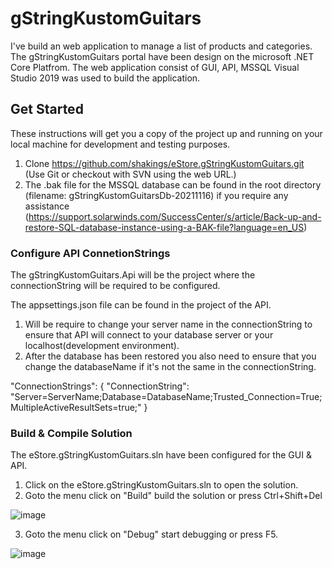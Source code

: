 # gStringKustomGuitars

I've build an web application to manage a list of products and categories.
The gStringKustomGuitars portal have been design on the microsoft .NET Core Platfrom. The web application consist of GUI, API, MSSQL 
Visual Studio 2019 was used to build the application.

## Get Started
These instructions will get you a copy of the project up and running on your local machine for development and testing purposes.

1.  Clone https://github.com/shakings/eStore.gStringKustomGuitars.git 
    (Use Git or checkout with SVN using the web URL.)
2.  The .bak file for the MSSQL database can be found in the root directory (filename: gStringKustomGuitarsDb-20211116) 
    if you require any assistance (https://support.solarwinds.com/SuccessCenter/s/article/Back-up-and-restore-SQL-database-instance-using-a-BAK-file?language=en_US)

### Configure API ConnetionStrings
The gStringKustomGuitars.Api will be the project where the connectionString will be required to be configured.

The appsettings.json file can be found in the project of the API.

1.  Will be require to change your server name in the connectionString to ensure that API will connect to your database server or your localhost(development environment).
2.  After the database has been restored you also need to ensure that you change the databaseName if it's not the same in the connectionString.

"ConnectionStrings": {
    "ConnectionString": "Server=ServerName;Database=DatabaseName;Trusted_Connection=True;MultipleActiveResultSets=true;"
  }
  
  ### Build & Compile Solution
  The eStore.gStringKustomGuitars.sln have been configured for the GUI & API. 
 
  1. Click on the eStore.gStringKustomGuitars.sln to open the solution.
  2. Goto the menu click on "Build" build the solution or press Ctrl+Shift+Del

  ![image](https://user-images.githubusercontent.com/4200022/142019394-9b7f9857-2ad5-401b-a283-cf7f7c21165d.png)
  
  3. Goto the menu click on "Debug" start debugging or press F5.

  ![image](https://user-images.githubusercontent.com/4200022/142021668-e0a50d5f-8eda-4668-8693-693d1a24c581.png)

 
